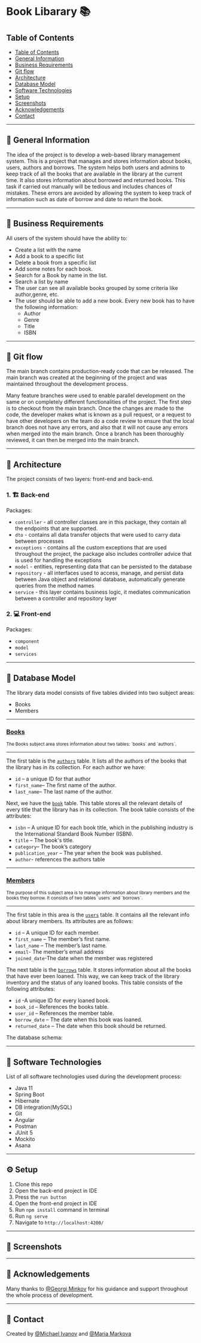 # Book Libarary 📚

## Table of Contents
  - [Table of Contents](#table-of-contents)
  - [General Information](#general-information)
  - [Business Requirements](#business-requirements)
  - [Git flow](#git-flow)
  - [Architecture](#architecture)
  - [Database Model](#database-model)
  - [Software Technologies](#software-technologies)
  - [Setup](#setup)
  - [Screenshots](#screenshots)
  - [Acknowledgements](#acknowledgements)
  - [Contact](#contact)
  

---
## 🎇 General Information
The idea of the project is to develop a web-based library management system. This is a project that manages and stores information about books, users, authors and borrows. The system helps both users and admins to keep track of all the books that are available in the library at the current time. It also stores information about borrowed and returned books.  This task if carried out manually will be tedious and includes chances of mistakes. These errors are avoided by allowing the system to keep track of information such as date of borrow and date to return the book.

---
## 📝 Business Requirements
All users of the system should have the ability to:
- Create a list with the name
- Add a book to a specific list
- Delete a book from a specific list
- Add some notes for each book.
- Search for a Book by name in the list.
- Search a list by name
- The user can see all available books grouped by some criteria like author,genre, etc.
- The user should be able to add a new book. Every new book has to have the following information:
    - Author
    - Genre
    - Title
    - ISBN
  
---
## 🌊 Git flow
The main branch contains production-ready code that can be released. The main branch was created at the beginning of the project and was maintained throughout the development process. 

Many feature branches were used to enable parallel development on the same or on completely different functionalities of the project. The first step is to checkout from the main branch. Once the changes are made to the code, the developer makes what is known as a pull request, or a request to have other developers on the team do a code review to ensure that the local branch does not have any errors, and also that it will not cause any errors when merged into the main branch. Once a branch has been thoroughly reviewed, it can then be merged into the main branch.

---
## 🏤 Architecture
The project consists of two layers: front-end and back-end.

### 1. 🏗️ Back-end 
Packages: 
- `controller` - all controller classes are in this package, they contain all the endpoints that are supported.
- `dto` - contains all data transfer objects that were used to carry data between processes
- `exceptions` - contains all the custom exceptions that are used throughout the project, the package also includes controller advice that is used for handling the exceptions
- `model` - entities, representing data that can be persisted to the database
- `repository` - all interfaces used to access, manage, and persist data between Java object and relational database, automatically generate queries from the method names
- `service` - this layer contains business logic, it mediates communication between a controller and repository layer

### 2. 💻 Front-end
Packages:
- `component`
- `model`
- `services` 

---
## 📄 Database Model
The library data model consists of five tables divided into two subject areas: 
- Books
- Members
  
---
### <ins>Books</ins>
<sub>
The Books subject area stores information about two tables: `books` and `authors`.
</sub>

---
The first table is the <ins>`authors`</ins> table. It lists all the authors of the books that the library has in its collection. For each author we have:
- `id` – a unique ID for that author
- `first_name`– The first name of the author.
- `last_name`– The last name of the author.

Next, we have the <ins>`book`</ins> table. This table stores all the relevant details of every title that the library has in its collection. The book table consists of the attributes:
- `isbn` – A unique ID for each book title, which in the publishing industry is the International Standard Book Number (ISBN).
- `title` – The book's title.
- `category`– The book’s category
- `publication_year` – The year when the book was published.
- `author`- references the authors table

---
### <ins>Members</ins>
<sub>
The purpose of this subject area is to manage information about library members and the books they borrow. It consists of two tables `users`
and `borrows`.
</sub>

---
The first table in this area is the <ins>`users`</ins> table. It contains all the relevant info about library members. Its attributes are as follows:
- `id` – A unique ID for each member.
- `first_name` – The member’s first name.
- `last_name` – The member’s last name.
- `email`- The member’s email address
- `joined_date`-The date when the member was registered

The next table is the <ins>`borrows`</ins> table. It stores information about all the books that have ever been loaned. This way, we can keep track of the library inventory and the status of any loaned books. This table consists of the following attributes:
- `id` -A unique ID for every loaned book.
- `book_id` – References the books table.
- `user_id` – References the member table.
- `borrow_date` – The date when this book was loaned.
- `returned_date` – The date when this book should be returned.

The database schema:



---
## 🔨 Software Technologies
List of all software technologies used during the development process:
- Java 11
- Spring Boot
- Hibernate
- DB integration(MySQL)
- Git
- Angular
- Postman
- JUnit 5
- Mockito
- Asana

---
## ⚙️ Setup

1. Clone this repo
2. Open the back-end project in IDE
3. Press the `run button`
4. Open the front-end project in IDE
5. Run `npm install` command in terminal
6. Run `ng serve`
7. Navigate to `http://localhost:4200/`

---
## 📸 Screenshots

---
## 🎉 Acknowledgements
Many thanks to [@Georgi Minkov](https://github.com/GeorgiMinkov) for his guidance and support throughout the whole process of development.

---
## 💬 Contact
Created by [@Michael Ivanov](https://github.com/MishoCode) and [@Maria Markova](https://github.com/mimimkv)
